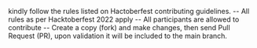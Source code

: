 kindly follow the rules listed on Hactoberfest contributing guidelines.
-- All rules as per Hacktoberfest 2022 apply
-- All participants are allowed to contribute
-- Create a copy (fork) and make changes, then send Pull Request (PR), upon validation it will be included to the main branch.
